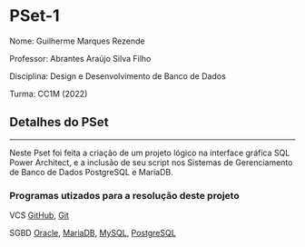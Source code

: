 # PSet-1

Nome: Guilherme Marques Rezende

Professor: Abrantes Araújo Silva Filho

Disciplina: Design e Desenvolvimento de Banco de Dados

Turma: CC1M (2022)

## Detalhes do PSet	
---
Neste Pset foi feita a criação de um projeto lógico na interface gráfica SQL Power Architect, e a inclusão de seu script nos Sistemas de Gerenciamento de Banco de Dados PostgreSQL e MariaDB.

### Programas utizados para a resolução deste projeto

 VCS
 [GitHub](httpsgithub.com),
 [Git](httpsgit-scm.com)

 SGBD
 [Oracle](httpswww.oracle.com),
 [MariaDB](httpsmariadb.org),
 [MySQL](httpswww.mysql.com),
 [PostgreSQL](httpswww.postgresql.org)

